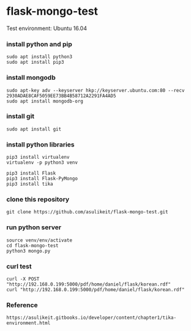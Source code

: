# flask-mongo-test
Test environment: Ubuntu 16.04

### install python and pip
	sudo apt install python3
	sudo apt install pip3

### install mongodb
	sudo apt-key adv --keyserver hkp://keyserver.ubuntu.com:80 --recv 2930ADAE8CAF5059EE73BB4B58712A2291FA4AD5
	sudo apt install mongodb-org
	
### install git
	sudo apt install git
	
### install python libraries
	pip3 install virtualenv
	virtualenv -p python3 venv
	
	pip3 install Flask
	pip3 install Flask-PyMongo
	pip3 install tika
	
### clone this repository
	git clone https://github.com/asulikeit/flask-mongo-test.git
	
### run python server
	source venv/env/activate
	cd flask-mongo-test
	python3 mongo.py
	
### curl test
	curl -X POST "http://192.168.0.199:5000/pdf/home/daniel/flask/korean.rdf"
	curl "http://192.168.0.199:5000/pdf/home/daniel/flask/korean.rdf"	
	
### Reference
	https://asulikeit.gitbooks.io/developer/content/chapter1/tika-environment.html